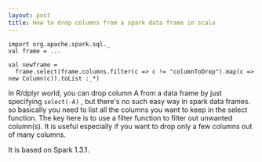 ```yaml
---
layout: post
title: How to drop columns from a spark data frame in scala
---
```


```
import org.apache.spark.sql._
val frame = ...

val newframe =
  frame.select(frame.columns.filter(c => c != "columnToDrop").map(c => new Column(c)).toList :_*)

```

In R/dplyr world, you can drop column A from a data frame by just specifying `select(-A)` ,
but there's no such easy way in spark data frames.
so basically you need to list all the columns you want to keep in the select
function. The key here is to use a filter function to filter out unwanted
column(s). It is useful especially if you want to drop only a few columns
out of many columns.  

It is based on Spark 1.3.1.
